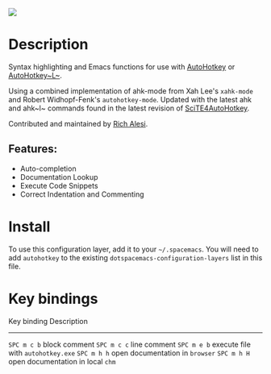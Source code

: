 ![](img/ahk.png)

Description
===========

Syntax highlighting and Emacs functions for use with
[AutoHotkey](https://autohotkey.com/) or
[AutoHotkey~L~](http://ahkscript.org).

Using a combined implementation of ahk-mode from Xah Lee\'s `xahk-mode`
and Robert Widhopf-Fenk\'s `autohotkey-mode`. Updated with the latest
ahk and ahk~l~ commands found in the latest revision of
[SciTE4AutoHotkey](http://fincs.ahk4.net/scite4ahk/).

Contributed and maintained by [Rich
Alesi](https://www.github.com/ralesi).

Features:
---------

-   Auto-completion
-   Documentation Lookup
-   Execute Code Snippets
-   Correct Indentation and Commenting

Install
=======

To use this configuration layer, add it to your `~/.spacemacs`. You will
need to add `autohotkey` to the existing
`dotspacemacs-configuration-layers` list in this file.

Key bindings
============

  Key binding   Description
  ------------- ------------------------------------
  `SPC m c b`   block comment
  `SPC m c c`   line comment
  `SPC m e b`   execute file with `autohotkey.exe`
  `SPC m h h`   open documentation in `browser`
  `SPC m h H`   open documentation in local `chm`
